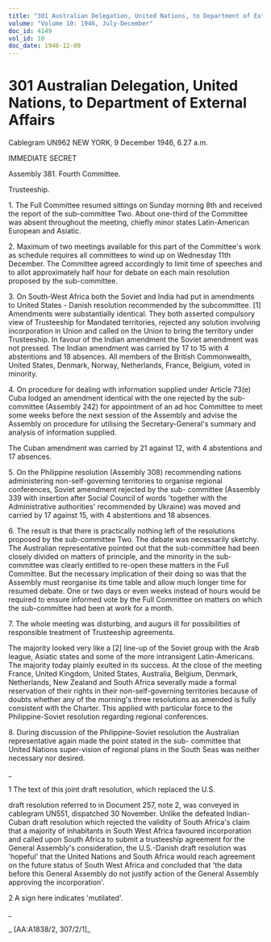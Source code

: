 ```yaml
---
title: "301 Australian Delegation, United Nations, to Department of External Affairs"
volume: "Volume 10: 1946, July-December"
doc_id: 4149
vol_id: 10
doc_date: 1946-12-09
---
```


# 301 Australian Delegation, United Nations, to Department of External Affairs

Cablegram UN962 NEW YORK, 9 December 1946, 6.27 a.m.

IMMEDIATE SECRET

Assembly 381. Fourth Committee.

Trusteeship.

1\. The Full Committee resumed sittings on Sunday morning 8th and received the report of the sub-committee Two. About one-third of the Committee was absent throughout the meeting, chiefly minor states Latin-American European and Asiatic.

2\. Maximum of two meetings available for this part of the Committee's work as schedule requires all committees to wind up on Wednesday 11th December. The Committee agreed accordingly to limit time of speeches and to allot approximately half hour for debate on each main resolution proposed by the sub-committee.

3\. On South-West Africa both the Soviet and India had put in amendments to United States - Danish resolution recommended by the subcommittee. [1] Amendments were substantially identical. They both asserted compulsory view of Trusteeship for Mandated territories, rejected any solution involving incorporation in Union and called on the Union to bring the territory under Trusteeship. In favour of the Indian amendment the Soviet amendment was not pressed. The Indian amendment was carried by 17 to 15 with 4 abstentions and 18 absences. All members of the British Commonwealth, United States, Denmark, Norway, Netherlands, France, Belgium, voted in minority.

4\. On procedure for dealing with information supplied under Article 73(e) Cuba lodged an amendment identical with the one rejected by the sub-committee (Assembly 242) for appointment of an ad hoc Committee to meet some weeks before the next session of the Assembly and advise the Assembly on procedure for utilising the Secretary-General's summary and analysis of information supplied.

The Cuban amendment was carried by 21 against 12, with 4 abstentions and 17 absences.

5\. On the Philippine resolution (Assembly 308) recommending nations administering non-self-governing territories to organise regional conferences, Soviet amendment rejected by the sub- committee (Assembly 339 with insertion after Social Council of words 'together with the Administrative authorities' recommended by Ukraine) was moved and carried by 17 against 15, with 4 abstentions and 18 absences.

6\. The result is that there is practically nothing left of the resolutions proposed by the sub-committee Two. The debate was necessarily sketchy. The Australian representative pointed out that the sub-committee had been closely divided on matters of principle, and the minority in the sub-committee was clearly entitled to re-open these matters in the Full Committee. But the necessary implication of their doing so was that the Assembly must reorganise its time table and allow much longer time for resumed debate. One or two days or even weeks instead of hours would be required to ensure informed vote by the Full Committee on matters on which the sub-committee had been at work for a month.

7\. The whole meeting was disturbing, and augurs ill for possibilities of responsible treatment of Trusteeship agreements.

The majority looked very like a [2] line-up of the Soviet group with the Arab league, Asiatic states and some of the more intransigent Latin-Americans. The majority today plainly exulted in its success. At the close of the meeting France, United Kingdom, United States, Australia, Belgium, Denmark, Netherlands, New Zealand and South Africa severally made a formal reservation of their rights in their non-self-governing territories because of doubts whether any of the morning's three resolutions as amended is fully consistent with the Charter. This applied with particular force to the Philippine-Soviet resolution regarding regional conferences.

8\. During discussion of the Philippine-Soviet resolution the Australian representative again made the point stated in the sub- committee that United Nations super-vision of regional plans in the South Seas was neither necessary nor desired.

_

1 The text of this joint draft resolution, which replaced the U.S.

draft resolution referred to in Document 257, note 2, was conveyed in cablegram UN551, dispatched 30 November. Unlike the defeated Indian-Cuban draft resolution which rejected the validity of South Africa's claim that a majority of inhabitants in South West Africa favoured incorporation and called upon South Africa to submit a trusteeship agreement for the General Assembly's consideration, the U.S.-Danish draft resolution was 'hopeful' that the United Nations and South Africa would reach agreement on the future status of South West Africa and concluded that 'the data before this General Assembly do not justify action of the General Assembly approving the incorporation'.

2 A sign here indicates 'mutilated'.

_

_ [AA:A1838/2, 307/2/1]_

